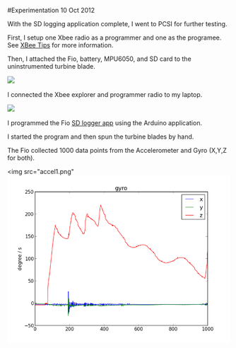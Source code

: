 #Experimentation 10 Oct 2012

With the SD logging application complete, I went to PCSI for further testing.

First, I setup one Xbee radio as a programmer and one as the programee.  See
[XBee Tips](http://wind.cs.purdue.edu/doc/xbee_tips.html) for more information.

Then, I attached the Fio, battery, MPU6050, and SD card to the uninstrumented
turbine blade.

<img src="https://github.com/scottcarr/beagle/raw/master/experiments10252012/tape.JPG">

I connected the Xbee explorer and programmer radio to my laptop.

<img src="https://github.com/scottcarr/beagle/raw/master/experiments10252012/laptop.JPG">

I programmed the Fio [SD logger app](http://wind.cs.purdue.edu/doc/sd_logger_app.html) 
 using the Arduino application.

I started the program and then spun the turbine blades by hand.

The Fio collected 1000 data points from the Accelerometer and Gyro (X,Y,Z for both).

<img src="accel1.png"
<img src="gyro1.png">
